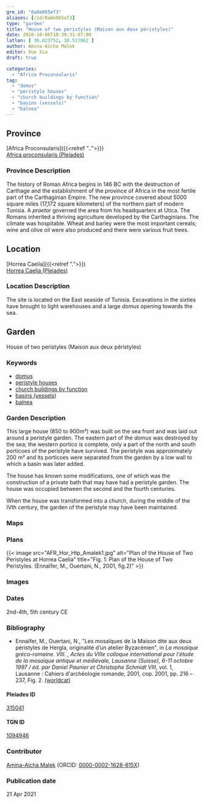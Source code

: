 ```yaml
---
gre_id: "0a8e065ef3"
aliases: [/id/0a8e065ef3]
type: "garden"
title: "House of two peristyles (Maison aux deux péristyles)"
date: 2020-10-06T10:39:31-07:00
latlon: [ 36.023752, 10.517062 ]
author: Amina-Aïcha Malek
editor: Xue Xia
draft: true

categories:
  - "Africa Proconsularis"
tag:
  - "domus"
  - "peristyle houses"
  - "church buildings by function"
  - "basins (vessels)"
  - "balnea"
---
```


## Province
[Africa Proconsularis]({{<relref "..">}}) \
[Africa proconsularis (Pleiades)](https://pleiades.stoa.org/places/991341)

### Province Description
The history of Roman Africa begins in 146 BC with the destruction of Carthage and the establishment of the province of Africa in the most fertile part of the Carthaginian Empire. The new province covered about 5000 square miles (17,172 square kilometers) of the northern part of modern Tunisia. A *praetor* governed the area from his headquarters at Utica. The Romans inherited a thriving agriculture developed by the Carthaginians. The climate was hospitable. Wheat and barley were the most important cereals; wine and olive oil were also produced and there were various fruit trees.

## Location

[Horrea Caelia]({{<relref ".">}}) \
[Horrea Caelia (Pleiades)](https://pleiades.stoa.org/places/315041)

### Location Description

The site is located on the East seaside of Tunisia. Excavations in the sixties have brought to light warehouses and a large *domus* opening towards the sea.


<!-- LEAVE THIS BLANK FOR NOW -->

<!--## Sublocation-->

<!--
[AREA WITHIN LOCATION, LIKE “PALATINE HILL”](GEOREFERENCE LINK)
A sublocation is any area larger than an individual garden, but located within a location. I would always try to include a link to a controlled vocabulary here if possible. This ID may well be different from the Garden ID, e.g., Pompeii versus a Garden in one of the houses which has its own Pleiades ID.
-->

<!--### Sublocation Description-->

<!-- DESCRIPTION -->

## Garden
House of two peristyles (Maison aux deux péristyles)

### Keywords
- [domus](http://vocab.getty.edu/page/aat/300005506)
- [peristyle houses](http://vocab.getty.edu/page/aat/300005452)
- [church buildings by function](http://vocab.getty.edu/page/aat/300007492)
- [basins (vessels)](http://vocab.getty.edu/page/aat/300045614)
- [balnea](http://vocab.getty.edu/page/aat/300120377)

### Garden Description
 This large house (850 to 900m²) was built on the sea front and was laid out around a peristyle garden. The eastern part of the *domus* was destroyed by the sea; the western portico is complete, only a part of the north and south porticoes of the peristyle have survived. The peristyle was approximately 200 m² and its porticoes were separated from the garden by a low wall to which a basin was later added.

 The house has known some modifications, one of which was the construction of a private bath that may have had a peristyle garden. The house was occupied between the second and the fourth centuries.

 When the house was transformed into a church, during the middle of the IVth century, the garden of the peristyle may have been maintained.



### Maps

<!--
{{< image src="FILENAME" alt="ALT_TEXT" title="CAPTION" >}}
-->

### Plans
{{< image src="AFR_Hor_Htp_Amalek1.jpg" alt="Plan of the House of Two Peristyles at Horrea Caelia" title="Fig. 1: Plan of the House of Two Peristyles. (Ennaïfer, M., Ouertani, N., 2001, fig.2)" >}}
<!--
{{< image src="FILENAME" alt="ALT_TEXT" title="CAPTION" >}}
-->

### Images

<!--
{{< image src="FILENAME" alt="ALT_TEXT" title="CAPTION" >}}
-->

### Dates
2nd-4th, 5th century CE

### Bibliography
* Ennaïfer, M., Ouertani, N., "Les mosaïques de la Maison dite aux deux péristyles de Hergla, originalité d’un atelier Byzacénien", in *La mosaïque gréco-romaine. VIII. , Actes du VIIIe colloque international pour l'étude de la mosaïque antique et médiévale, Lausanne (Suisse), 6-11 octobre 1997 / éd. par Daniel Paunier et Christophe Schmidt VIII*, vol. 1, Lausanne : Cahiers d'archéologie romande, 2001, cop. 2001, pp. 216 –237, Fig. 2. [(worldcat)](http://www.worldcat.org/oclc/833866146)

<!--#### Periodo ID-->

<!-- [PERIODO_ID](https://pleiades.stoa.org/places/PLEIADES_ID) -->

#### Pleiades ID

[315041](https://pleiades.stoa.org/places/315041)

#### TGN ID
[1094946](http://vocab.getty.edu/page/tgn/1094946)

### Contributor
[Amina-Aïcha Malek](link) (ORCID: [0000-0002-1628-615X](https://orcid.org/0000-0002-1628-615X))

### Publication date

21 Apr 2021

<!--### Related articles-->

<!-- Links to other related articles. Leave blank for now -->
